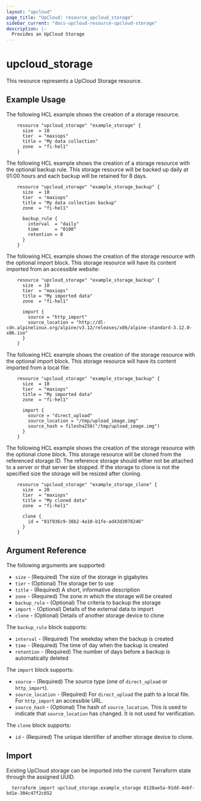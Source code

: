 ```yaml
---
layout: "upcloud"
page_title: "UpCloud: resource_upcloud_storage"
sidebar_current: "docs-upcloud-resource-upcloud-storage"
description: |-
  Provides an UpCloud Storage
---
```


# upcloud_storage

This resource represents a UpCloud Storage resource.

## Example Usage

The following HCL example shows the creation of a storage resource.

```hcl
    resource "upcloud_storage" "example_storage" {
      size  = 10
      tier  = "maxiops"
      title = "My data collection"
      zone  = "fi-hel1"
    }
```

The following HCL example shows the creation of a storage resource with the optional backup rule.
This storage resource will be backed up daily at 01:00 hours and each backup will be retained for 8 days.

```hcl
    resource "upcloud_storage" "example_storage_backup" {
      size  = 10
      tier  = "maxiops"
      title = "My data collection backup"
      zone  = "fi-hel1"
    
      backup_rule {
        interval  = "daily"
        time      = "0100"
        retention = 8
      }
    }
```

The following HCL example shows the creation of the storage resource with the optional import block.
This storage resource will have its content imported from an accessible website:

```hcl
    resource "upcloud_storage" "example_storage_backup" {
      size  = 10
      tier  = "maxiops"
      title = "My imported data"
      zone  = "fi-hel1"
    
      import {
        source = "http_import"
        source_location = "http://dl-cdn.alpinelinux.org/alpine/v3.12/releases/x86/alpine-standard-3.12.0-x86.iso"
      }
    }
```

The following HCL example shows the creation of the storage resource with the optional import block.
This storage resource will have its content imported from a local file:

```hcl
    resource "upcloud_storage" "example_storage_backup" {
      size  = 10
      tier  = "maxiops"
      title = "My imported data"
      zone  = "fi-hel1"
    
      import {
        source = "direct_upload"
        source_location = "/tmp/upload_image.img"
        source_hash = filesha256("/tmp/upload_image.img")
      }
    }
```

The following HCL example shows the creation of the storage resource with the optional clone block.
This storage resource will be cloned from the referenced storage ID. The reference storage should either not
be attached to a server or that server be stopped. If the storage to clone is not the specified size
the storage will be resized after cloning.

```hcl
    resource "upcloud_storage" "example_storage_clone" {
      size  = 20
      tier  = "maxiops"
      title = "My cloned data"
      zone  = "fi-hel1"
    
      clone {
        id = "01f936c9-38b2-4a10-b1fe-ad43d3078246"
      }
    }
```

## Argument Reference

The following arguments are supported:

* `size` - (Required) The size of the storage in gigabytes
* `tier` - (Optional) The storage tier to use
* `title` - (Required) A short, informative description
* `zone` - (Required) The zone in which the storage will be created
* `backup_rule` - (Optional) The criteria to backup the storage
* `import` - (Optional) Details of the external data to import
* `clone` - (Optional) Details of another storage device to clone

The `backup_rule` block supports:

* `interval` - (Required) The weekday when the backup is created
* `time` - (Required) The time of day when the backup is created
* `retention` - (Required) The number of days before a backup is automatically deleted

The `import` block supports:

* `source` - (Required) The source type (one of `direct_upload` or `http_import`).
* `source_location` - (Required) For `direct_upload` the path to a local file. For `http_import` an accessible URL.
* `source_hash` - (Optional) The hash of `source_location`. This is used to indicate that `source_location` has changed. It is not used for verification.

The `clone` block supports:

* `id` - (Required) The unique identifier of another storage device to clone.

## Import

Existing UpCloud storage can be imported into the current Terraform state through the assigned UUID.

```hcl
  terraform import upcloud_storage.example_storage 0128ae5a-91dd-4ebf-bd1e-304c47f2c652
```